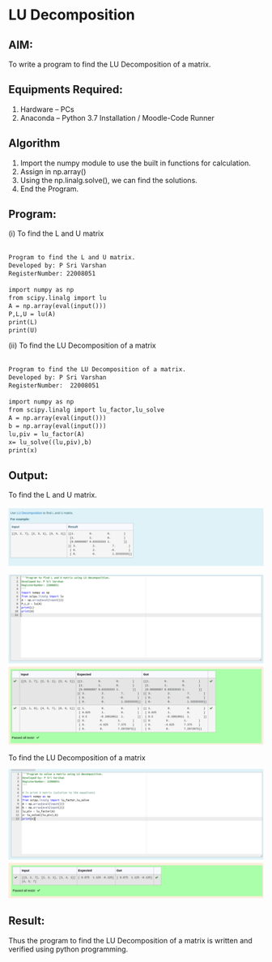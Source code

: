 # LU Decomposition 

## AIM:

To write a program to find the LU Decomposition of a matrix.

## Equipments Required:

1. Hardware – PCs
2. Anaconda – Python 3.7 Installation / Moodle-Code Runner


## Algorithm

1. Import the numpy module to use the built in functions for calculation.
2. Assign in np.array()
3. Using the np.linalg.solve(), we can find the solutions.
4. End the Program.


## Program:

(i) To find the L and U matrix
```

Program to find the L and U matrix.
Developed by: P Sri Varshan
RegisterNumber: 22008051

import numpy as np
from scipy.linalg import lu
A = np.array(eval(input()))
P,L,U = lu(A)
print(L)
print(U)
```


(ii) To find the LU Decomposition of a matrix
```

Program to find the LU Decomposition of a matrix.
Developed by: P Sri Varshan
RegisterNumber:  22008051

import numpy as np
from scipy.linalg import lu_factor,lu_solve
A = np.array(eval(input()))
b = np.array(eval(input()))
lu,piv = lu_factor(A)
x= lu_solve((lu,piv),b)
print(x)
```

## Output:

To find the L and U matrix.

![](lu0.png)

![](lu1.png)

To find the LU Decomposition of a matrix

![](lu2.png)

## Result:
Thus the program to find the LU Decomposition of a matrix is written and verified using python programming.

